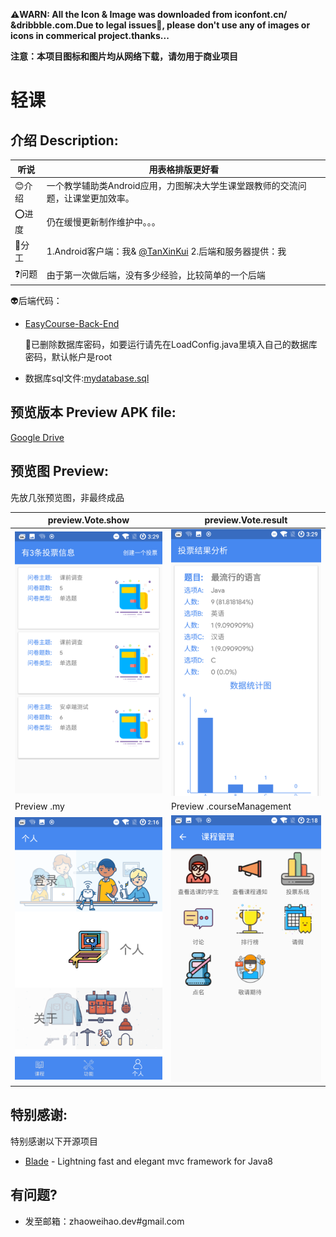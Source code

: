 **⚠️WARN: All the Icon & Image was downloaded from iconfont.cn/ &dribbble.com.Due to legal issues📖, please don't use any of images or icons in commerical project.thanks...**

**注意：本项目图标和图片均从网络下载，请勿用于商业项目**

# 轻课

## 介绍 Description:

| 听说  | 用表格排版更好看                                             |
| ----- | ------------------------------------------------------------ |
| 😊介绍 | 一个教学辅助类Android应用，力图解决大学生课堂跟教师的交流问题，让课堂更加效率。 |
| ⭕️进度 | 仍在缓慢更新制作维护中。。。                                 |
| 🚪分工 | 1.Android客户端：我& [@TanXinKui](https://github.com/TanXinKui) 2.后端和服务器提供：我 |
| ❓问题 | 由于第一次做后端，没有多少经验，比较简单的一个后端           |

👽后端代码：

- [EasyCourse-Back-End](https://github.com/zhaoweih/4S-T-Back-End)

  🌈已删除数据库密码，如要运行请先在LoadConfig.java里填入自己的数据库密码，默认帐户是root

- 数据库sql文件:[mydatabase.sql](./sql/mydatabase.sql)

## 预览版本 Preview APK file:
[Google Drive](https://drive.google.com/file/d/1yrj-MC7z9RuapCLPsHx0z2QGjcb4IwsV/view?usp=sharing)

## 预览图 Preview:

先放几张预览图，非最终成品

| preview.Vote.show         | preview.Vote.result       |
| ------------------------- | ------------------------- |
| ![](./preview/vote_1.png) | ![](./preview/vote_2.png) |
| Preview .my               | Preview .courseManagement |
| ![](./preview/my.png)     | ![](./preview/mana.png)   |

## 特别感谢:

特别感谢以下开源项目

- [Blade](https://github.com/lets-blade/blade) -  Lightning fast and elegant mvc framework for Java8 

## 有问题? 

- 发至邮箱：zhaoweihao.dev#gmail.com